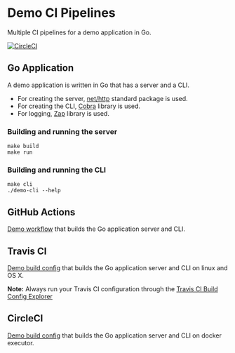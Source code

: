 # Demo CI Pipelines
Multiple CI pipelines for a demo application in Go.

[![CircleCI](https://circleci.com/gh/PhilomathesInc/demo-ci-pipelines.svg?style=svg)](https://circleci.com/gh/circleci/circleci-docs)

## Go Application
A demo application is written in Go that has a server and a CLI.
- For creating the server, [net/http](https://golang.org/pkg/net/http) standard package is used.
- For creating the CLI, [Cobra](https://github.com/spf13/cobra) library is used.
- For logging, [Zap](https://github.com/uber-go/zap) library is used.

### Building and running the server
```
make build
make run
```

### Building and running the CLI
```
make cli
./demo-cli --help
```

## GitHub Actions
[Demo workflow](./github/workflows/github-actions-demo.yaml) that builds the Go application server and CLI.

## Travis CI
[Demo build config](./travis.yml) that builds the Go application server and CLI on linux and OS X.

**Note:** Always run your Travis CI configuration through the [Travis CI Build Config Explorer](https://config.travis-ci.com/explore)

## CircleCI
[Demo build config](./circleci/config.yml) that builds the Go application server and CLI on docker executor.
